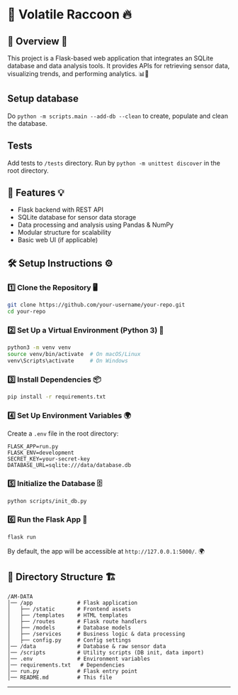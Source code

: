 # 🚀 Volatile Raccoon 🔥

## 📜 Overview 🎯

This project is a Flask-based web application that integrates an SQLite database and data analysis tools. It provides APIs for retrieving sensor data, visualizing trends, and performing analytics. 📊📡

## Setup database

Do `python -m scripts.main --add-db --clean` to create, populate and clean the database.

## Tests

Add tests to `/tests` directory. Run by `python -m unittest discover` in the root directory.

## 🌟 Features 💡

- Flask backend with REST API
- SQLite database for sensor data storage
- Data processing and analysis using Pandas & NumPy
- Modular structure for scalability
- Basic web UI (if applicable)

## 🛠️ Setup Instructions ⚙️

### 1️⃣ Clone the Repository 🖥️

```sh
git clone https://github.com/your-username/your-repo.git
cd your-repo
```

### 2️⃣ Set Up a Virtual Environment (Python 3) 🐍

```sh
python3 -m venv venv
source venv/bin/activate  # On macOS/Linux
venv\Scripts\activate     # On Windows
```

### 3️⃣ Install Dependencies 📦

```sh
pip install -r requirements.txt
```

### 4️⃣ Set Up Environment Variables 🌍

Create a `.env` file in the root directory:

```
FLASK_APP=run.py
FLASK_ENV=development
SECRET_KEY=your-secret-key
DATABASE_URL=sqlite:///data/database.db
```

### 5️⃣ Initialize the Database 🗄️

```sh
python scripts/init_db.py
```

### 6️⃣ Run the Flask App 🚀

```sh
flask run
```

By default, the app will be accessible at `http://127.0.0.1:5000/`. 🌍

## 📂 Directory Structure 🏗️

```
/AM-DATA
│── /app              # Flask application
│   ├── /static       # Frontend assets
│   ├── /templates    # HTML templates
│   ├── /routes       # Flask route handlers
│   ├── /models       # Database models
│   ├── /services     # Business logic & data processing
│   ├── config.py     # Config settings
│── /data             # Database & raw sensor data
│── /scripts          # Utility scripts (DB init, data import)
│── .env              # Environment variables
│── requirements.txt   # Dependencies
│── run.py            # Flask entry point
│── README.md         # This file
```

---
